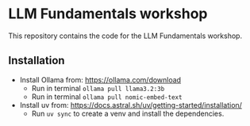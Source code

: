# LLM Fundamentals workshop

This repository contains the code for the LLM Fundamentals workshop.

## Installation

- Install Ollama from: https://ollama.com/download
    - Run in terminal `ollama pull llama3.2:3b`
    - Run in terminal `ollama pull nomic-embed-text`
- Install uv from: https://docs.astral.sh/uv/getting-started/installation/
    - Run `uv sync` to create a venv and install the dependencies.

